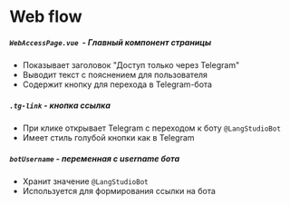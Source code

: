 # Web flow

##### **`WebAccessPage.vue`**  - Главный компонент страницы
- Показывает заголовок "Доступ только через Telegram"
- Выводит текст с пояснением для пользователя
- Содержит кнопку для перехода в Telegram-бота

##### **`.tg-link`** - кнопка ссылка
- При клике открывает Telegram с переходом к боту `@LangStudioBot`
- Имеет стиль голубой кнопки как в Telegram

##### **`botUsername`** - переменная с username бота
- Хранит значение `@LangStudioBot`
- Используется для формирования ссылки на бота

